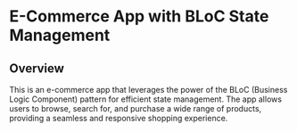 <h1>E-Commerce App with BLoC State Management</h1> 


<h2>Overview</h2>
This is an e-commerce app that leverages the power of the BLoC (Business Logic Component) pattern for efficient state management. The app allows users to browse, search for, and purchase a wide range of products, providing a seamless and responsive shopping experience.
